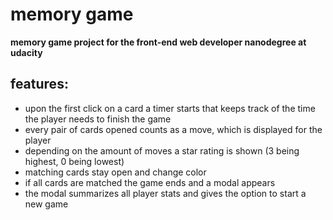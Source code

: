 # memory game
**memory game project for the front-end web developer nanodegree at udacity**

## features: 
* upon the first click on a card a timer starts that keeps track of the time the player needs to finish the game
* every pair of cards opened counts as a move, which is displayed for the player
* depending on the amount of moves a star rating is shown (3 being highest, 0 being lowest)
* matching cards stay open and change color
* if all cards are matched the game ends and a modal appears
* the modal summarizes all player stats and gives the option to start a new game
